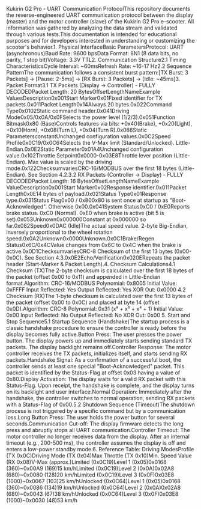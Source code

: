 Kukirin G2 Pro - UART Communication ProtocolThis repository documents the reverse-engineered UART communication protocol between the display (master) and the motor controller (slave) of the Kukirin G2 Pro e-scooter. All information was gathered by analyzing the data stream and validated through various tests.This documentation is intended for educational purposes and for developers interested in understanding or customizing the scooter's behavior.1. Physical InterfaceBasic ParametersProtocol: UART (asynchronous)Baud Rate: 9600 bpsData Format: 8N1 (8 data bits, no parity, 1 stop bit)Voltage: 3.3V TTL2. Communication Structure2.1 Timing CharacteristicsCycle Interval: ~60msRefresh Rate: ~16-17 Hz2.2 Sequence PatternThe communication follows a consistent burst pattern:[TX Burst: 3 Packets] → [Pause: 2-5ms] → [RX Burst: 3 Packets] → [Idle: ~45ms]3. Packet Format3.1 TX Packets (Display → Controller) - FULLY DECODEDPacket Length: 20 BytesOffsetLengthNameExample ValuesDescription0x001Start Marker0x01Fixed identifier for TX packets.0x011Packet Length0x14Always 20 bytes.0x022Command Type0x0102Static command header.0x041Driving Mode0x05/0x0A/0x0FSelects the power level (1/2/3).0x051Function Bitmask0x80 (Base)Controls features via bits: +0x40(Brake), +0x20(Light), +0x10(Horn), +0x08(Turn L), +0x04(Turn R).0x066Static ParametersconstantUnchanged configuration values.0x0C2Speed Profile0x0C19/0x0C64Selects the V-Max limit (Standard/Unlocked). Little-Endian.0x0E2Static Parameter0x01A4Unchanged configuration value.0x102Throttle Setpoint0x0000-0x03E8Throttle lever position (Little-Endian). Max value is scaled by the driving mode.0x122ChecksumvariesCRC-16/MODBUS over the first 18 bytes (Little-Endian). See Section 4.2.3.2 RX Packets (Controller → Display) - FULLY DECODEDPacket Length: 16 BytesOffsetLengthNameExample ValueDescription0x001Start Marker0x02Response identifier.0x011Packet Length0x0E14 bytes of payload.0x021Status Type0x01Response type.0x031Status Flag0x00 / 0x800x80 is sent once at startup as "Boot-Acknowledged". Otherwise 0x00.0x041System Status0xC0 / 0xE0Reports brake status. 0xC0 (Normal). 0xE0 when brake is active (bit 5 is set).0x053Unknown0x000000Constant at 0x000000 so far.0x082Speed0x0DAC (Idle)The actual speed value. 2-byte Big-Endian, inversely proportional to the wheel rotation speed.0x0A2Unknown0x0000Unknown.0x0C1Brake/Regen Status0x6C/0x4CValue changes from 0x6C to 0x4C when the brake is active.0x0D1ChecksumvariesCRC-8 Checksum of the first 13 bytes (0x00-0x0C). See Section 4.3.0x0E2Echo/Verification0x020ERepeats the packet header (Start-Marker & Packet Length).4. Checksum Calculations4.1 Checksum (TX)The 2-byte checksum is calculated over the first 18 bytes of the packet (offset 0x00 to 0x11) and appended in Little-Endian format.Algorithm: CRC-16/MODBUS
Polynomial: 0x8005
Initial Value: 0xFFFF
Input Reflected: Yes
Output Reflected: Yes
XOR Out: 0x0000
4.2 Checksum (RX)The 1-byte checksum is calculated over the first 13 bytes of the packet (offset 0x00 to 0x0C) and placed at byte 14 (offset 0x0D).Algorithm: CRC-8
Polynomial: 0x31 (x⁸ + x⁵ + x⁴ + 1)
Initial Value: 0x00
Input Reflected: No
Output Reflected: No
XOR Out: 0x00
5. Start and Stop Sequence5.1 Startup Sequence (Handshake)The startup process is a classic handshake procedure to ensure the controller is ready before the display becomes fully active.Button Press: The user presses the power button. The display powers up and immediately starts sending standard TX packets. The display backlight remains off.Controller Response: The motor controller receives the TX packets, initializes itself, and starts sending RX packets.Handshake Signal: As a confirmation of a successful boot, the controller sends at least one special "Boot-Acknowledged" packet. This packet is identified by the Status-Flag at offset 0x03 having a value of 0x80.Display Activation: The display waits for a valid RX packet with this Status-Flag. Upon receipt, the handshake is complete, and the display turns on its backlight and user interface.Normal Operation: Immediately after the handshake, the controller switches to normal operation, sending RX packets with a Status-Flag of 0x00.5.2 Shutdown Sequence (Timeout)The shutdown process is not triggered by a specific command but by a communication loss.Long Button Press: The user holds the power button for several seconds.Communication Cut-off: The display firmware detects the long press and abruptly stops all UART communication.Controller Timeout: The motor controller no longer receives data from the display. After an internal timeout (e.g., 200-500 ms), the controller assumes the display is off and enters a low-power standby mode.6. Reference Table: Driving ModesProfile (TX 0x0C)Driving Mode (TX 0x04)Max Throttle (TX 0x10)Min. Speed Value (RX 0x08)V-Max (approx.)Limited (0x0C19)Level 1 (0x05)0x0168 (360)~0x00A9 (169)15 km/hLimited (0x0C19)Level 2 (0x0A)0x02A8 (680)~0x0080 (128)20 km/hLimited (0x0C19)Level 3 (0x0F)0x03E8 (1000)~0x0067 (103)25 km/hUnlocked (0x0C64)Level 1 (0x05)0x0168 (360)~0x0086 (134)19 km/hUnlocked (0x0C64)Level 2 (0x0A)0x02A8 (680)~0x0043 (67)38 km/hUnlocked (0x0C64)Level 3 (0x0F)0x03E8 (1000)~0x0030 (48)53 km/h
